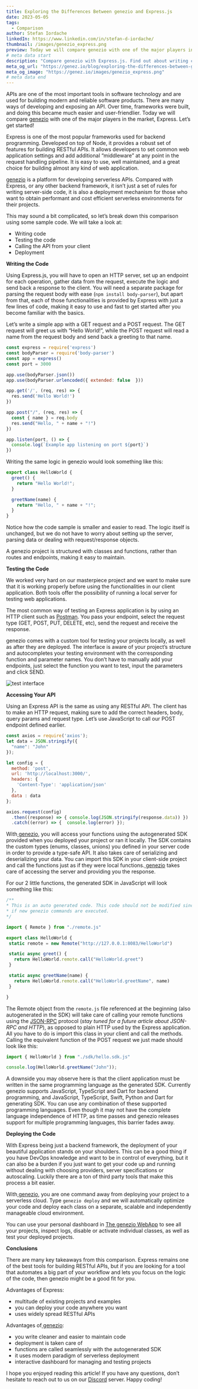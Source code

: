 ```yaml
---
title: Exploring the Differences Between genezio and Express.js
date: 2023-05-05
tags:
  - Comparison
author: Stefan Iordache
linkedIn: https://www.linkedin.com/in/stefan-d-iordache/
thumbnail: /images/genezio_express.png
preview: Today we will compare genezio with one of the major players in the market, Express
# meta data start
description: "Compare genezio with Express.js. Find out about writing code, testing the code, calling the API from your client, and what it takes to deploy your code."
meta_og_url: "https://genez.io/blog/exploring-the-differences-between-genezio-and-express.js"
meta_og_image: "https://genez.io/images/genezio_express.png"
# meta data end
---
```


<!-----

You have some errors, warnings, or alerts. If you are using reckless mode, turn it off to see inline alerts.
* ERRORs: 0
* WARNINGs: 0
* ALERTS: 1

Conversion time: 1.064 seconds.


Using this Markdown file:

1. Paste this output into your source file.
2. See the notes and action items below regarding this conversion run.
3. Check the rendered output (headings, lists, code blocks, tables) for proper
   formatting and use a linkchecker before you publish this page.

Conversion notes:

* Docs to Markdown version 1.0β34
* Thu May 04 2023 07:43:39 GMT-0700 (PDT)
* Source doc: Exploring the Differences Between genezio and Express.js
* Tables are currently converted to HTML tables.
* This document has images: check for >>>>>  gd2md-html alert:  inline image link in generated source and store images to your server. NOTE: Images in exported zip file from Google Docs may not appear in  the same order as they do in your doc. Please check the images!

----->


APIs are one of the most important tools in software technology and are used for building modern and reliable software products. There are many ways of developing and exposing an API. Over time, frameworks were built, and doing this became much easier and user-friendlier. Today we will compare [genezio](http://genez.io) with one of the major players in the market, Express. Let’s get started!

Express is one of the most popular frameworks used for backend programming. Developed on top of Node, it provides a robust set of features for building RESTful APIs. It allows developers to set common web application settings and add additional “middleware” at any point in the request handling pipeline. It is easy to use, well maintained, and a great choice for building almost any kind of web application.

[genezio](http://genez.io) is a platform for developing serverless APIs. Compared with Express, or any other backend framework, it isn’t just a set of rules for writing server-side code, it is also a deployment mechanism for those who want to obtain performant and cost efficient serverless environments for their projects.

This may sound a bit complicated, so let’s break down this comparison using some sample code. We will take a look at:



* Writing code
* Testing the code
* Calling the API from your client
* Deployment

**Writing the Code**

Using Express.js, you will have to open an HTTP server, set up an endpoint for each operation, gather data from the request, execute the logic and send back a response to the client. You will need a separate package for parsing the request body with ease (`npm install body-parser`), but apart from that, each of those functionalities is provided by Express with just a few lines of code, making it easy to use and fast to get started after you become familiar with the basics.

Let’s write a simple app with a GET request and a POST request. The GET request will greet us with “Hello World!”, while the POST request will read a name from the request body and send back a greeting to that name.


```javascript
const express = require('express')
const bodyParser = require('body-parser')
const app = express()
const port = 3000

app.use(bodyParser.json())
app.use(bodyParser.urlencoded({ extended: false  }))

app.get('/', (req, res) => {
  res.send('Hello World!')
})

app.post("/", (req, res) => {
  const { name } = req.body
  res.send("Hello, " + name + "!")
})

app.listen(port, () => {
  console.log(`Example app listening on port ${port}`)
})
```


Writing the same logic in genezio would look something like this:


```javascript
export class HelloWorld {
  greet() {
    return "Hello World!";
  }

  greetName(name) {
    return "Hello, " + name + "!";
  }
}
```


Notice how the code sample is smaller and easier to read. The logic itself is unchanged, but we do not have to worry about setting up the server, parsing data or dealing with request/response objects.


A genezio project is structured with classes and functions, rather than routes and endpoints, making it easy to maintain.

**Testing the Code**

We worked very hard on our masterpiece project and we want to make sure that it is working properly before using the functionalities in our client application. Both tools offer the possibility of running a local server for testing web applications.

The most common way of testing an Express application is by using an HTTP client such as [Postman](https://www.postman.com). You pass your endpoint, select the request type (GET, POST, PUT, DELETE, etc), send the request and receive the response.

genezio comes with a custom tool for testing your projects locally, as well as after they are deployed. The interface is aware of your project’s structure and autocompletes your testing environment with the corresponding function and parameter names. You don’t have to manually add your endpoints, just select the function you want to test, input the parameters and click SEND.



![test interface](/posts/test_interface.webp "image_tooltip")


**Accessing Your API**

Using an Express API is the same as using any RESTful API. The client has to make an HTTP request, making sure to add the correct headers, body, query params and request type. Let’s use JavaScript to call our POST endpoint defined earlier.


```javascript
const axios = require('axios');
let data = JSON.stringify({
  "name": "John"
});

let config = {
  method: 'post',
  url: 'http://localhost:3000/',
  headers: {
    'Content-Type': 'application/json'
  },
  data : data
};

axios.request(config)
  .then((response) => { console.log(JSON.stringify(response.data)) })
  .catch((error) => {  console.log(error) });
```


With[ genezio](http://genez.io), you will access your functions using the autogenerated SDK provided when you deployed your project or ran it locally. The SDK contains the custom types (enums, classes, unions) you defined in your server code in order to provide a type-safe API. It also takes care of serializing and deserializing your data. You can import this SDK in your client-side project and call the functions just as if they were local functions.[ genezio](http://genez.io) takes care of accessing the server and providing you the response.


For our 2 little functions, the generated SDK in JavaScript will look something like this:


```javascript
/**
* This is an auto generated code. This code should not be modified since the file can be overwritten
* if new genezio commands are executed.
*/

import { Remote } from "./remote.js"

export class HelloWorld {
 static remote = new Remote("http://127.0.0.1:8083/HelloWorld")

 static async greet() {
   return HelloWorld.remote.call("HelloWorld.greet")
 }

 static async greetName(name) {
   return HelloWorld.remote.call("HelloWorld.greetName", name)
 }

}
```


The Remote object from the `remote.js` file referenced at the beginning (also autogenerated in the SDK) will take care of calling your remote functions using the [JSON-RPC](https://www.jsonrpc.org/specification) protocol (_stay tuned for a future article about JSON-RPC and HTTP_), as opposed to plain HTTP used by the Express application. All you have to do is import this class in your client and call the methods. Calling the equivalent function of the POST request we just made should look like this:


```javascript
import { HelloWorld } from "./sdk/hello.sdk.js"

console.log(HelloWorld.greetName("John"));
```


A downside you may observe here is that the client application must be written in the same programming language as the generated SDK. Currently genezio supports JavaScript, TypeScript and Dart for backend programming, and JavaScript, TypeScript, Swift, Python and Dart for generating SDK. You can use any combination of these supported programming languages. Even though it may not have the complete language independence of HTTP, as time passes and genezio releases support for multiple programming languages, this barrier fades away.

**Deploying the Code**

With Express being just a backend framework, the deployment of your beautiful application stands on your shoulders. This can be a good thing if you have DevOps knowledge and want to be in control of everything, but it can also be a burden if you just want to get your code up and running without dealing with choosing providers, server specifications or autoscaling. Luckily there are a ton of third party tools that make this process a bit easier.

With[ genezio](http://genez.io), you are one command away from deploying your project to a serverless cloud. Type `genezio deploy` and we will automatically optimize your code and deploy each class on a separate, scalable and independently manageable cloud environment.

You can use your personal dashboard in [The genezio WebApp](https://app.genez.io/) to see all your projects, inspect logs, disable or activate individual classes, as well as test your deployed projects.

**Conclusions**

There are many key takeaways from this comparison. Express remains one of the best tools for building RESTful APIs, but if you are looking for a tool that automates a big part of your workflow and lets you focus on the logic of the code, then genezio might be a good fit for you.

Advantages of Express:



* multitude of existing projects and examples
* you can deploy your code anywhere you want
* uses widely spread RESTful APIs

Advantages of[ genezio](http://genez.io):



* you write cleaner and easier to maintain code
* deployment is taken care of
* functions are called seamlessly with the autogenerated SDK
* it uses modern paradigm of serverless deployment
* interactive dashboard for managing and testing projects

I hope you enjoyed reading this article! If you have any questions, don’t hesitate to reach out to us on our [Discord](https://discord.gg/uc9H5YKjXv) server. Happy coding!
